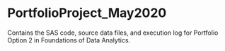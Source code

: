 # PortfolioProject_May2020
Contains the SAS code, source data files, and execution log for Portfolio Option 2 in Foundations of Data Analytics.
